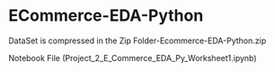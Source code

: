 # ECommerce-EDA-Python
DataSet is compressed in the Zip Folder-Ecommerce-EDA-Python.zip


Notebook File (Project_2_E_Commerce_EDA_Py_Worksheet1.ipynb)
